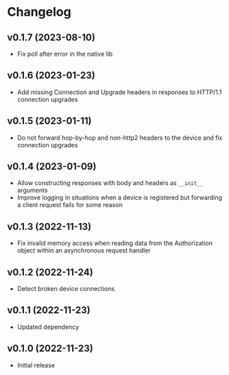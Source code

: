 # Changelog

## v0.1.7 (2023-08-10)

* Fix poll after error in the native lib

## v0.1.6 (2023-01-23)

* Add missing Connection and Upgrade headers in responses to HTTP/1.1
  connection upgrades

## v0.1.5 (2023-01-11)

* Do not forward hop-by-hop and non-http2 headers to the device and fix
  connection upgrades

## v0.1.4 (2023-01-09)

* Allow constructing responses with body and headers as `__init__` arguments
* Improve logging in situations when a device is registered but forwarding a
  client request fails for some reason

## v0.1.3 (2022-11-13)

* Fix invalid memory access when reading data from the Authorization object
  within an asynchronous request handler

## v0.1.2 (2022-11-24)

* Detect broken device connections

## v0.1.1 (2022-11-23)

* Updated dependency

## v0.1.0 (2022-11-23)

* Initial release
